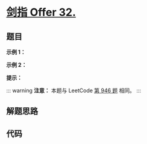 # [剑指 Offer 32. ]()

## 题目

**示例 1：**

**示例 2：**

**提示：**

::: warning
**注意：** 本题与 LeetCode [第 946 题](./0946.md) 相同。
:::

## 解题思路

## 代码

```javascript

```
